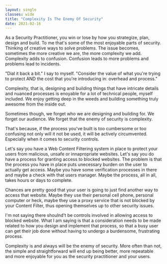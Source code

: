 ```yaml
---
layout: single
classes: wide
title: "Complexity Is The Enemy Of Security"
date: 2021-02-16
---
```

As a Security Practitioner, you win or lose by how you strategize, plan, design and build. To me that's some of the most enjoyable parts of security. Thinking of creative ways to solve problems. The issue becomes, sometimes the more creative we are, the more complexity we add. Complexity adds to confusion. Confusion leads to more problems and problems lead to incidents.

"Dial it back a bit." I say to myself. "Consider the value of what you're trying to protect AND the cost that you're introducing in: overhead and process."

Complexity, that is, designing and building things that have intricate details and nuanced processes is enoyable for a lot of technical people, myself included. We enjoy getting deep in the weeds and building something truly awesome from the inside out.

Sometimes though, we forget who we are designing and building for. We forget our audience. We forget that the enemy of security is complexity.

That's because, if the process you've built is too cumbersome or too confusing not only will it not be used, it will be actively circumvented. Especially when it comes to security controls.

Let's say you have a Web Content Filtering system in place to protect your users from malicious, unsafe or innapropriate websites. Let's say you do have a process for granting access to blocked websites. The problem is that the process you have in place puts unecessary burden on the user to actually get access. Maybe you have some verification processes in there and maybe a check with that users manager. Maybe the process, all in all, takes hours or days to complete. 

Chances are pretty good that your user is going to just find another way to access that website. Maybe they use their personal cell phone, personal computer or heck, maybe they use a proxy service that is not blocked by your Content Filter, thus opening themselves up to other security issues.

I'm not saying there shoulnd't be controls involved in allowing access to blocked website. What I am saying is that a consideration needs to be made related to how you design and implement that process, so that a busy user can get their job done without having to undergo a burdensome, frustrating process.

Complexity is and always will be the enemy of security. More often than not, the simple and straightforward will end up being better, more repeatable and more enjoyable for you as the security practitioner and your users.